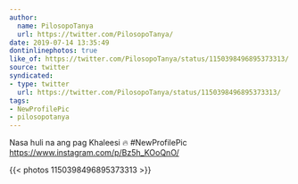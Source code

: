 ```yaml
---
author:
  name: PilosopoTanya
  url: https://twitter.com/PilosopoTanya/
date: 2019-07-14 13:35:49
dontinlinephotos: true
like_of: https://twitter.com/PilosopoTanya/status/1150398496895373313/
source: twitter
syndicated:
- type: twitter
  url: https://twitter.com/PilosopoTanya/status/1150398496895373313/
tags:
- NewProfilePic
- pilosopotanya
---
```


Nasa huli na ang pag Khaleesi 🔥 #NewProfilePic https://www.instagram.com/p/Bz5h_KOoQnO/ 

{{< photos 1150398496895373313 >}}